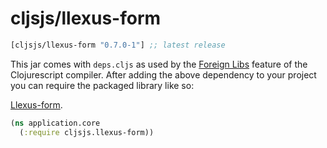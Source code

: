 # cljsjs/llexus-form

[](dependency)
```clojure
[cljsjs/llexus-form "0.7.0-1"] ;; latest release
```
[](/dependency)

This jar comes with `deps.cljs` as used by the [Foreign Libs][flibs] feature
of the Clojurescript compiler. After adding the above dependency to your project
you can require the packaged library like so:

[Llexus-form](https://github.com/little-arhat/llexus-form).

```clojure
(ns application.core
  (:require cljsjs.llexus-form))
```

[flibs]: https://github.com/clojure/clojurescript/wiki/Packaging-Foreign-Dependencies
